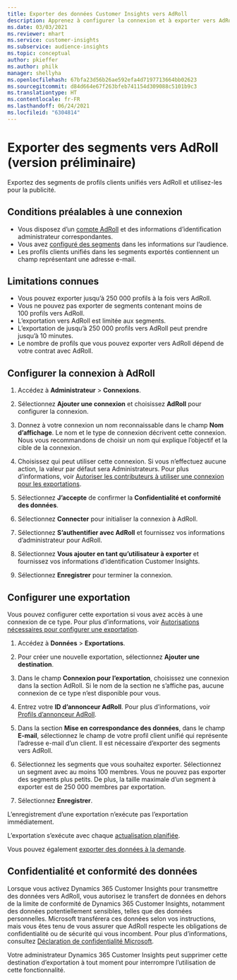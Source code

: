 ```yaml
---
title: Exporter des données Customer Insights vers AdRoll
description: Apprenez à configurer la connexion et à exporter vers AdRoll.
ms.date: 03/03/2021
ms.reviewer: mhart
ms.service: customer-insights
ms.subservice: audience-insights
ms.topic: conceptual
author: pkieffer
ms.author: philk
manager: shellyha
ms.openlocfilehash: 67bfa23d56b26ae592efa4d7197713664bb02623
ms.sourcegitcommit: d84d664e67f263bfeb741154d309088c5101b9c3
ms.translationtype: HT
ms.contentlocale: fr-FR
ms.lasthandoff: 06/24/2021
ms.locfileid: "6304814"
---
```

# <a name="export-segments-to-adroll-preview"></a>Exporter des segments vers AdRoll (version préliminaire)

Exportez des segments de profils clients unifiés vers AdRoll et utilisez-les pour la publicité. 

## <a name="prerequisites-for-a-connection"></a>Conditions préalables à une connexion

-   Vous disposez d’un [compte AdRoll](https://www.adroll.com/) et des informations d’identification administrateur correspondantes.
-   Vous avez [configuré des segments](segments.md) dans les informations sur l’audience.
-   Les profils clients unifiés dans les segments exportés contiennent un champ représentant une adresse e-mail.

## <a name="known-limitations"></a>Limitations connues

- Vous pouvez exporter jusqu’à 250 000 profils à la fois vers AdRoll.
- Vous ne pouvez pas exporter de segments contenant moins de 100 profils vers AdRoll. 
- L’exportation vers AdRoll est limitée aux segments.
- L’exportation de jusqu’à 250 000 profils vers AdRoll peut prendre jusqu’à 10 minutes. 
- Le nombre de profils que vous pouvez exporter vers AdRoll dépend de votre contrat avec AdRoll.

## <a name="set-up-connection-to-adroll"></a>Configurer la connexion à AdRoll

1. Accédez à **Administrateur** > **Connexions**.

1. Sélectionnez **Ajouter une connexion** et choisissez **AdRoll** pour configurer la connexion.

1. Donnez à votre connexion un nom reconnaissable dans le champ **Nom d’affichage**. Le nom et le type de connexion décrivent cette connexion. Nous vous recommandons de choisir un nom qui explique l’objectif et la cible de la connexion.

1. Choisissez qui peut utiliser cette connexion. Si vous n’effectuez aucune action, la valeur par défaut sera Administrateurs. Pour plus d’informations, voir [Autoriser les contributeurs à utiliser une connexion pour les exportations](connections.md#allow-contributors-to-use-a-connection-for-exports).

1. Sélectionnez **J’accepte** de confirmer la **Confidentialité et conformité des données**.

1. Sélectionnez **Connecter** pour initialiser la connexion à AdRoll.

1. Sélectionnez **S’authentifier avec AdRoll** et fournissez vos informations d’administrateur pour AdRoll. 

1. Sélectionnez **Vous ajouter en tant qu’utilisateur à exporter** et fournissez vos informations d’identification Customer Insights.

1. Sélectionnez **Enregistrer** pour terminer la connexion.

## <a name="configure-an-export"></a>Configurer une exportation

Vous pouvez configurer cette exportation si vous avez accès à une connexion de ce type. Pour plus d’informations, voir [Autorisations nécessaires pour configurer une exportation](export-destinations.md#set-up-a-new-export).

1. Accédez à **Données** > **Exportations**.

1. Pour créer une nouvelle exportation, sélectionnez **Ajouter une destination**.

1. Dans le champ **Connexion pour l’exportation**, choisissez une connexion dans la section AdRoll. Si le nom de la section ne s’affiche pas, aucune connexion de ce type n’est disponible pour vous.

1. Entrez votre **ID d’annonceur AdRoll**. Pour plus d’informations, voir [Profils d’annonceur AdRoll](https://help.adroll.com/hc/articles/212011838-Advertiser-Profiles).

3. Dans la section **Mise en correspondance des données**, dans le champ **E-mail**, sélectionnez le champ de votre profil client unifié qui représente l’adresse e-mail d’un client. Il est nécessaire d’exporter des segments vers AdRoll.

1. Sélectionnez les segments que vous souhaitez exporter. Sélectionnez un segment avec au moins 100 membres. Vous ne pouvez pas exporter des segments plus petits. De plus, la taille maximale d’un segment à exporter est de 250 000 membres par exportation. 

1. Sélectionnez **Enregistrer**.

L’enregistrement d’une exportation n’exécute pas l’exportation immédiatement.

L’exportation s’exécute avec chaque [actualisation planifiée](system.md#schedule-tab). 

Vous pouvez également [exporter des données à la demande](export-destinations.md#run-exports-on-demand). 


## <a name="data-privacy-and-compliance"></a>Confidentialité et conformité des données

Lorsque vous activez Dynamics 365 Customer Insights pour transmettre des données vers AdRoll, vous autorisez le transfert de données en dehors de la limite de conformité de Dynamics 365 Customer Insights, notamment des données potentiellement sensibles, telles que des données personnelles. Microsoft transférera ces données selon vos instructions, mais vous êtes tenu de vous assurer que AdRoll respecte les obligations de confidentialité ou de sécurité qui vous incombent. Pour plus d’informations, consultez [Déclaration de confidentialité Microsoft](https://go.microsoft.com/fwlink/?linkid=396732).

Votre administrateur Dynamics 365 Customer Insights peut supprimer cette destination d’exportation à tout moment pour interrompre l’utilisation de cette fonctionnalité.
